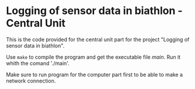 # Logging of sensor data in biathlon - Central Unit

This is the code provided for the central unit part for the project "Logging of sensor data in biathlon". 

Use `make` to compile the program and get the executable file *main*. Run it whith the comand './main'.

Make sure to run program for the computer part first to be able to make a network connection. 
